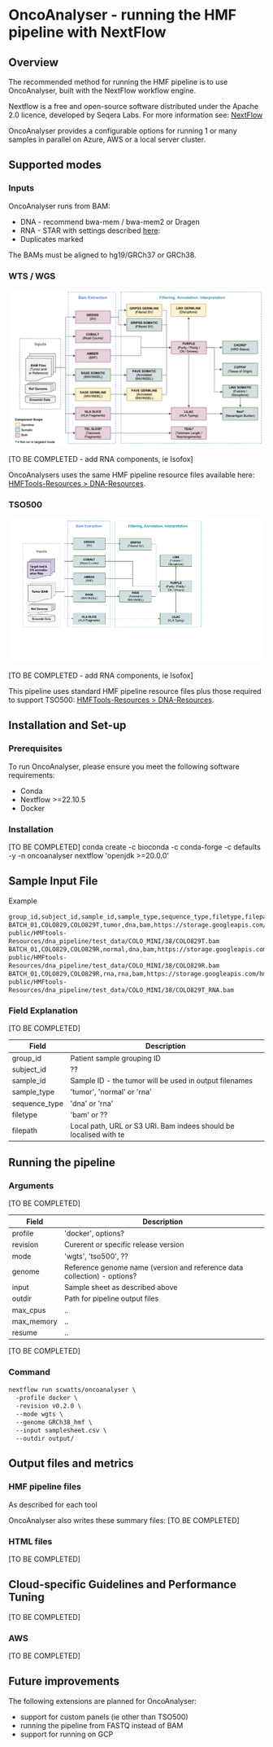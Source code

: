# OncoAnalyser - running the HMF pipeline with NextFlow

## Overview

The recommended method for running the HMF pipeline is to use OncoAnalyser, built with the NextFlow workflow engine.

Nextflow is a free and open-source software distributed under the Apache 2.0 licence, developed by Seqera Labs.
For more information see:
[NextFlow](http://www.nextflow.io)

OncoAnalyser provides a configurable options for running 1 or many samples in parallel on Azure, AWS or a local server cluster.

## Supported modes

### Inputs
OncoAnalyser runs from BAM:
* DNA - recommend bwa-mem / bwa-mem2 or Dragen
* RNA - STAR with settings described [here](https://github.com/hartwigmedical/hmftools/tree/master/isofox): 
* Duplicates marked

The BAMs must be aligned to hg19/GRCh37 or GRCh38.

### WTS / WGS

![HMF_Pipeline](hmf_tools_pipeline.png)

[TO BE COMPLETED - add RNA components, ie Isofox]

OncoAnalysers uses the same HMF pipeline resource files available here:
[HMFTools-Resources > DNA-Resources](https://console.cloud.google.com/storage/browser/hmf-public/HMFtools-Resources/dna_pipeline/).

### TSO500

![HMF_Pipeline](hmf_tools_panel_pipeline.png)

[TO BE COMPLETED - add RNA components, ie Isofox]

This pipeline uses standard HMF pipeline resource files plus those required to support TSO500:
[HMFTools-Resources > DNA-Resources](https://console.cloud.google.com/storage/browser/hmf-public/HMFtools-Resources/tso500_pipeline/).


## Installation and Set-up

### Prerequisites

To run OncoAnalyser, please ensure you meet the following software requirements:
* Conda
* Nextflow >=22.10.5
* Docker

### Installation
[TO BE COMPLETED]
conda create -c bioconda -c conda-forge -c defaults -y -n oncoanalyser nextflow 'openjdk >=20.0.0'


## Sample Input File

Example
```
group_id,subject_id,sample_id,sample_type,sequence_type,filetype,filepath
BATCH_01,COLO829,COLO829T,tumor,dna,bam,https://storage.googleapis.com/hmf-public/HMFtools-Resources/dna_pipeline/test_data/COLO_MINI/38/COLO829T.bam
BATCH_01,COLO829,COLO829R,normal,dna,bam,https://storage.googleapis.com/hmf-public/HMFtools-Resources/dna_pipeline/test_data/COLO_MINI/38/COLO829R.bam
BATCH_01,COLO829,COLO829R,rna,rna,bam,https://storage.googleapis.com/hmf-public/HMFtools-Resources/dna_pipeline/test_data/COLO_MINI/38/COLO829T_RNA.bam
```

### Field Explanation 
[TO BE COMPLETED]

Field | Description
---|---
group_id | Patient sample grouping ID
subject_id | ??
sample_id | Sample ID - the tumor will be used in output filenames
sample_type | 'tumor', 'normal' or 'rna'
sequence_type | 'dna' or 'rna'
filetype | 'bam' or ??
filepath | Local path, URL or S3 URI. Bam indees should be localised with te 


## Running the pipeline

### Arguments
[TO BE COMPLETED]

Field | Description
---|---
profile | 'docker', options?
revision | Curerent or specific release version
mode | 'wgts', 'tso500', ??
genome | Reference genome name (version and reference data collection) - options?
input | Sample sheet as described above
outdir | Path for pipeline output files
max_cpus | ..
max_memory | ..
resume | ..

[TO BE COMPLETED]


### Command

```
nextflow run scwatts/oncoanalyser \
  -profile docker \
  -revision v0.2.0 \
  --mode wgts \
  --genome GRCh38_hmf \
  --input samplesheet.csv \
  --outdir output/
```


## Output files and metrics

### HMF pipeline files
As described for each tool 

OncoAnalyser also writes these summary files:
[TO BE COMPLETED]

### HTML files
[TO BE COMPLETED]


## Cloud-specific Guidelines and Performance Tuning
[TO BE COMPLETED]

### AWS
[TO BE COMPLETED]

## Future improvements

The following extensions are planned for OncoAnalyser:
- support for custom panels (ie other than TSO500)
- running the pipeline from FASTQ instead of BAM
- support for running on GCP
